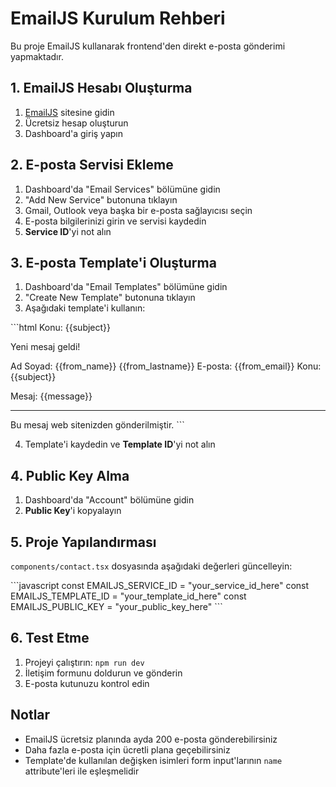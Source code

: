 # EmailJS Kurulum Rehberi

Bu proje EmailJS kullanarak frontend'den direkt e-posta gönderimi yapmaktadır.

## 1. EmailJS Hesabı Oluşturma

1. [EmailJS](https://www.emailjs.com/) sitesine gidin
2. Ücretsiz hesap oluşturun
3. Dashboard'a giriş yapın

## 2. E-posta Servisi Ekleme

1. Dashboard'da "Email Services" bölümüne gidin
2. "Add New Service" butonuna tıklayın
3. Gmail, Outlook veya başka bir e-posta sağlayıcısı seçin
4. E-posta bilgilerinizi girin ve servisi kaydedin
5. **Service ID**'yi not alın

## 3. E-posta Template'i Oluşturma

1. Dashboard'da "Email Templates" bölümüne gidin
2. "Create New Template" butonuna tıklayın
3. Aşağıdaki template'i kullanın:

\`\`\`html
Konu: {{subject}}

Yeni mesaj geldi!

Ad Soyad: {{from_name}} {{from_lastname}}
E-posta: {{from_email}}
Konu: {{subject}}

Mesaj:
{{message}}

---
Bu mesaj web sitenizden gönderilmiştir.
\`\`\`

4. Template'i kaydedin ve **Template ID**'yi not alın

## 4. Public Key Alma

1. Dashboard'da "Account" bölümüne gidin
2. **Public Key**'i kopyalayın

## 5. Proje Yapılandırması

`components/contact.tsx` dosyasında aşağıdaki değerleri güncelleyin:

\`\`\`javascript
const EMAILJS_SERVICE_ID = "your_service_id_here"
const EMAILJS_TEMPLATE_ID = "your_template_id_here" 
const EMAILJS_PUBLIC_KEY = "your_public_key_here"
\`\`\`

## 6. Test Etme

1. Projeyi çalıştırın: `npm run dev`
2. İletişim formunu doldurun ve gönderin
3. E-posta kutunuzu kontrol edin

## Notlar

- EmailJS ücretsiz planında ayda 200 e-posta gönderebilirsiniz
- Daha fazla e-posta için ücretli plana geçebilirsiniz
- Template'de kullanılan değişken isimleri form input'larının `name` attribute'leri ile eşleşmelidir
